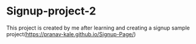 # Signup-project-2
This project is created by me after learning and creating a signup sample project(https://pranav-kale.github.io/Signup-Page/)
